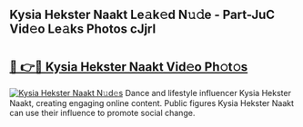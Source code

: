 ## Kysia Hekster Naakt Le𝚊k𝚎d N𝚞𝚍e - Part-JuC Vid𝚎o Le𝚊ks Photos cJjrl

# <h2><a href="http://fb4ngl4.evod.top/?m=Kysia+Hekster+Naakt">🔗 👉🔴 Kysia Hekster Naakt Vid𝚎o Ph𝚘t𝚘s</a></h2>

[![Kysia Hekster Naakt N𝚞d𝚎s](https://i.imgur.com/8V9OHl7.gif)](http://fb4ngl4.evod.top/?m=Kysia+Hekster+Naakt)
Dance and lifestyle influencer Kysia Hekster Naakt, creating engaging online content. Public figures Kysia Hekster Naakt can use their influence to promote social change. 
